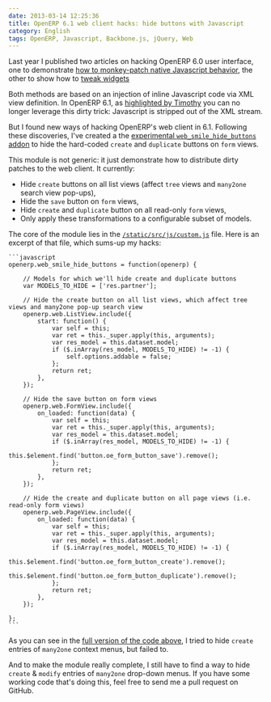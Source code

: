 ```yaml
---
date: 2013-03-14 12:25:36
title: OpenERP 6.1 web client hacks: hide buttons with Javascript
category: English
tags: OpenERP, Javascript, Backbone.js, jQuery, Web
---
```


Last year I published two articles on hacking OpenERP 6.0 user interface, one to demonstrate [how to monkey-patch native Javascript behavior](https://kevin.deldycke.com/2012/02/how-to-monkey-patch-openerp-native-javascript/), the other to show how to [tweak widgets](https://kevin.deldycke.com/2012/05/hacking-openerp-60-user-interface-javascript/)

Both methods are based on an injection of inline Javascript code via XML view definition. In OpenERP 6.1, as [highlighted by Timothy](https://kevin.deldycke.com/2012/02/how-to-monkey-patch-openerp-native-javascript/#comment-769313088) you can no longer leverage this dirty trick: Javascript is stripped out of the XML stream.

But I found new ways of hacking OpenERP's web client in 6.1. Following these discoveries, I've created a the [experimental `web_smile_hide_buttons` addon](https://github.com/Smile-SA/smile_openerp_addons_6.1/tree/master/web_smile_hide_buttons/) to hide the hard-coded `create` and `duplicate` buttons on `form` views.

This module is not generic: it just demonstrate how to distribute dirty patches to the web client. It currently:

  * Hide `create` buttons on all list views (affect `tree` views and `many2one` search view pop-ups),
  * Hide the `save` button on `form` views,
  * Hide `create` and `duplicate` button on all read-only `form` views,
  * Only apply these transformations to a configurable subset of models.

The core of the module lies in the [`/static/src/js/custom.js`](https://github.com/Smile-SA/smile_openerp_addons_6.1/blob/master/web_smile_hide_buttons/static/src/js/custom.js) file. Here is an excerpt of that file, which sums-up my hacks:

    ```javascript
    openerp.web_smile_hide_buttons = function(openerp) {

        // Models for which we'll hide create and duplicate buttons
        var MODELS_TO_HIDE = ['res.partner'];

        // Hide the create button on all list views, which affect tree views and many2one pop-up search view
        openerp.web.ListView.include({
            start: function() {
                var self = this;
                var ret = this._super.apply(this, arguments);
                var res_model = this.dataset.model;
                if ($.inArray(res_model, MODELS_TO_HIDE) != -1) {
                    self.options.addable = false;
                };
                return ret;
            },
        });

        // Hide the save button on form views
        openerp.web.FormView.include({
            on_loaded: function(data) {
                var self = this;
                var ret = this._super.apply(this, arguments);
                var res_model = this.dataset.model;
                if ($.inArray(res_model, MODELS_TO_HIDE) != -1) {
                    this.$element.find('button.oe_form_button_save').remove();
                };
                return ret;
            },
        });

        // Hide the create and duplicate button on all page views (i.e. read-only form views)
        openerp.web.PageView.include({
            on_loaded: function(data) {
                var self = this;
                var ret = this._super.apply(this, arguments);
                var res_model = this.dataset.model;
                if ($.inArray(res_model, MODELS_TO_HIDE) != -1) {
                    this.$element.find('button.oe_form_button_create').remove();
                    this.$element.find('button.oe_form_button_duplicate').remove();
                };
                return ret;
            },
        });

    };
    ```

As you can see in the [full version of the code above](https://github.com/Smile-SA/smile_openerp_addons_6.1/blob/master/web_smile_hide_buttons/static/src/js/custom.js), I tried to hide `create` entries of `many2one` context menus, but failed to.

And to make the module really complete, I still have to find a way to hide `create` & `modify` entries of `many2one` drop-down menus. If you have some working code that's doing this, feel free to send me a pull request on GitHub.

